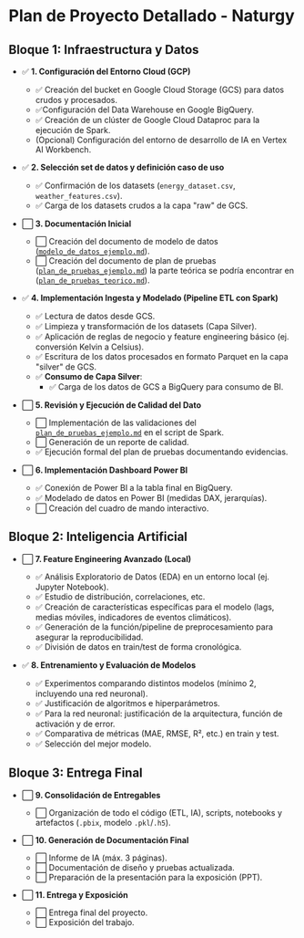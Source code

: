 # Plan de Proyecto Detallado - Naturgy

## Bloque 1: Infraestructura y Datos

- ✅ **1. Configuración del Entorno Cloud (GCP)**
  - ✅ Creación del bucket en Google Cloud Storage (GCS) para datos crudos y procesados.
  - ✅Configuración del Data Warehouse en Google BigQuery.
  - ✅ Creación de un clúster de Google Cloud Dataproc para la ejecución de Spark.
  - (Opcional) Configuración del entorno de desarrollo de IA en Vertex AI Workbench.

- ✅ **2. Selección set de datos y definición caso de uso**
  - ✅ Confirmación de los datasets (`energy_dataset.csv`, `weather_features.csv`).
  - ✅ Carga de los datasets crudos a la capa "raw" de GCS.

- ⬜️ **3. Documentación Inicial**
  - ⬜️ Creación del documento de modelo de datos ([`modelo_de_datos_ejemplo.md`](./0_BigData/Documentacion_BigData/modelo_de_datos_ejemplo..md)).
  - ⬜️ Creación del documento de plan de pruebas ([`plan_de_pruebas_ejemplo.md`](./0_BigData/Documentacion_BigData/plan_de_pruebas_ejemplo.md)) la parte teórica se podría encontrar en ([`plan_de_pruebas_teorico.md`](./0_BigData/Documentacion_BigData/plan_de_pruebas_teorico.md)).

- ✅ **4. Implementación Ingesta y Modelado (Pipeline ETL con Spark)**
  - ✅ Lectura de datos desde GCS.
  - ✅ Limpieza y transformación de los datasets (Capa Silver).
  - ✅ Aplicación de reglas de negocio y feature engineering básico (ej. conversión Kelvin a Celsius).
  - ✅ Escritura de los datos procesados en formato Parquet en la capa "silver" de GCS.
  - ✅ **Consumo de Capa Silver**:
    - ✅ Carga de los datos de GCS a BigQuery para consumo de BI.

- ⬜️ **5. Revisión y Ejecución de Calidad del Dato**
  - ⬜️ Implementación de las validaciones del [`plan_de_pruebas_ejemplo.md`](./0_BigData/Documentacion_BigData/plan_de_pruebas_ejemplo.md) en el script de Spark.
  - ⬜️ Generación de un reporte de calidad.
  - ✅ Ejecución formal del plan de pruebas documentando evidencias.

- ⬜️ **6. Implementación Dashboard Power BI**
  - ✅ Conexión de Power BI a la tabla final en BigQuery.
  - ✅ Modelado de datos en Power BI (medidas DAX, jerarquías).
  - ⬜️ Creación del cuadro de mando interactivo.

## Bloque 2: Inteligencia Artificial

- ⬜️ **7. Feature Engineering Avanzado (Local)**
  - ✅ Análisis Exploratorio de Datos (EDA) en un entorno local (ej. Jupyter Notebook).
  - ✅ Estudio de distribución, correlaciones, etc.
  - ✅ Creación de características específicas para el modelo (lags, medias móviles, indicadores de eventos climáticos).
  - ✅ Generación de la función/pipeline de preprocesamiento para asegurar la reproducibilidad.
  - ✅ División de datos en train/test de forma cronológica.

- ✅ **8. Entrenamiento y Evaluación de Modelos**
  - ✅ Experimentos comparando distintos modelos (mínimo 2, incluyendo una red neuronal).
  - ✅ Justificación de algoritmos e hiperparámetros.
  - ✅ Para la red neuronal: justificación de la arquitectura, función de activación y de error.
  - ✅ Comparativa de métricas (MAE, RMSE, R², etc.) en train y test.
  - ✅ Selección del mejor modelo.

## Bloque 3: Entrega Final

- ⬜️ **9. Consolidación de Entregables**
  - ⬜️ Organización de todo el código (ETL, IA), scripts, notebooks y artefactos (`.pbix`, modelo `.pkl`/`.h5`).

- ⬜️ **10. Generación de Documentación Final**
  - ⬜️ Informe de IA (máx. 3 páginas).
  - ⬜️ Documentación de diseño y pruebas actualizada.
  - ⬜️ Preparación de la presentación para la exposición (PPT).

- ⬜️ **11. Entrega y Exposición**
    - ⬜️ Entrega final del proyecto.
    - ⬜️ Exposición del trabajo.
